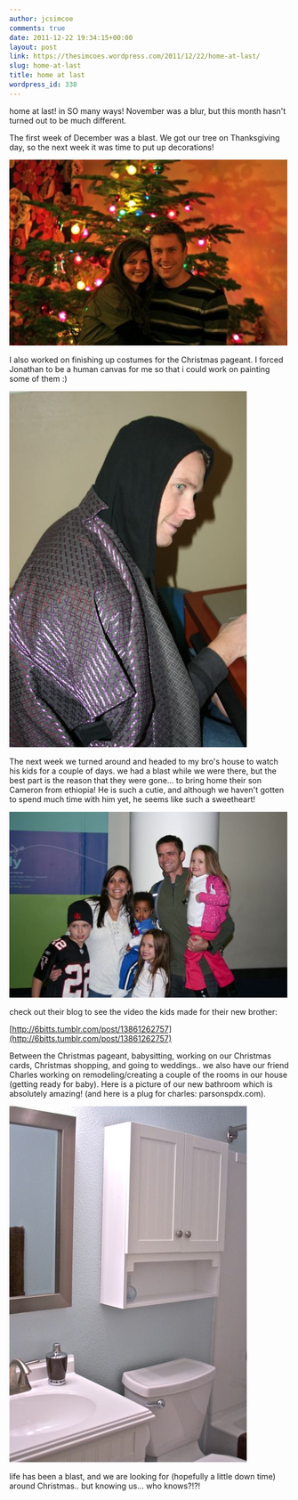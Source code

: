 ```yaml
---
author: jcsimcoe
comments: true
date: 2011-12-22 19:34:15+00:00
layout: post
link: https://thesimcoes.wordpress.com/2011/12/22/home-at-last/
slug: home-at-last
title: home at last
wordpress_id: 338
---
```


home at last! in SO many ways! November was a blur, but this month hasn't turned out to be much different. 




The first week of December was a blast. We got our tree on Thanksgiving day, so the next week it was time to put up decorations!




![](/public/assets/tumblr_lw7tb5EKrg1qb8l8q.jpg)




I also worked on finishing up costumes for the Christmas pageant. I forced Jonathan to be a human canvas for me so that i could work on painting some of them :)




![](/public/assets/tumblr_lw7tjv1he71qb8l8q.jpg)




The next week we turned around and headed to my bro's house to watch his kids for a couple of days. we had a blast while we were there, but the best part is the reason that they were gone… to bring home their son Cameron from ethiopia! He is such a cutie, and although we haven't gotten to spend much time with him yet, he seems like such a sweetheart!




![](/public/assets/tumblr_lw7tdxfFuF1qb8l8q.jpg)




check out their blog to see the video the kids made for their new brother:




[http://6bitts.tumblr.com/post/13861262757](http://6bitts.tumblr.com/post/13861262757)




Between the Christmas pageant, babysitting, working on our Christmas cards, Christmas shopping, and going to weddings.. we also have our friend Charles working on remodeling/creating a couple of the rooms in our house (getting ready for baby). Here is a picture of our new bathroom which is absolutely amazing! (and here is a plug for charles: parsonspdx.com).




![](/public/assets/tumblr_lwmecp0cFp1qb8l8q.jpg)




life has been a blast, and we are looking for (hopefully a little down time) around Christmas.. but knowing us… who knows?!?!

